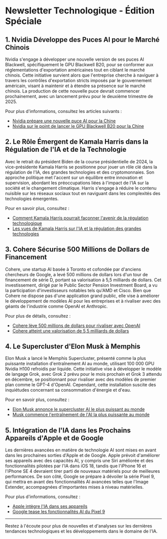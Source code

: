 # Newsletter Technologique - Édition Spéciale

## 1. Nvidia Développe des Puces AI pour le Marché Chinois

Nvidia s'engage à développer une nouvelle version de ses puces AI Blackwell, spécifiquement le GPU Blackwell B20, pour se conformer aux réglementations d'exportation américaines tout en ciblant le marché chinois. Cette initiative survient alors que l'entreprise cherche à naviguer à travers les contrôles d'exportation stricts imposés par le gouvernement américain, visant à maintenir et à étendre sa présence sur le marché chinois. La production de cette nouvelle puce devrait commencer prochainement, avec un lancement prévu pour le deuxième trimestre de 2025. 

Pour plus d'informations, consultez les articles suivants :
- [Nvidia prépare une nouvelle puce AI pour la Chine](https://menafn.com/1108467201/Nvidia-plans-AI-friendly-chips-to-comply-with-Chinese-market-amid-US-export-controls)
- [Nvidia sur le point de lancer le GPU Blackwell B20 pour la Chine](https://hothardware.com/news/nvidia-blackwell-b20-ai-gpu-for-china)

## 2. Le Rôle Émergent de Kamala Harris dans la Régulation de l'IA et de la Technologie

Avec le retrait du président Biden de la course présidentielle de 2024, la vice-présidente Kamala Harris se positionne pour jouer un rôle clé dans la régulation de l'IA, des grandes technologies et des cryptomonnaies. Son approche politique met l'accent sur un équilibre entre innovation et supervision, abordant les préoccupations liées à l'impact de l'IA sur la société et le changement climatique. Harris s'engage à réduire le contenu nuisible sur les réseaux sociaux tout en naviguant dans les complexités des technologies émergentes.

Pour en savoir plus, consultez :
- [Comment Kamala Harris pourrait façonner l'avenir de la régulation technologique](https://www.techopedia.com/news/how-kamala-harris-could-shape-the-future-of-tech-regulation-ai-and-crypto)
- [Les vues de Kamala Harris sur l'IA et la régulation des grandes technologies](https://www.inc.com/kit-eaton/what-you-need-to-know-about-kamala-harris-views-on-ai-regulating-big-tech.html)

## 3. Cohere Sécurise 500 Millions de Dollars de Financement

Cohere, une startup AI basée à Toronto et cofondée par d'anciens chercheurs de Google, a levé 500 millions de dollars lors d'un tour de financement de série D, portant sa valorisation à 5,5 milliards de dollars. Cet investissement, dirigé par le Public Sector Pension Investment Board, a vu la participation d'investisseurs notables tels qu'AMD et Cisco. Bien que Cohere ne dispose pas d'une application grand public, elle vise à améliorer le développement de modèles AI pour les entreprises et à rivaliser avec des géants de l'industrie comme OpenAI et Anthropic.

Pour plus de détails, consultez :
- [Cohere lève 500 millions de dollars pour rivaliser avec OpenAI](https://siliconangle.com/2024/07/22/ai-model-developer-startup-cohere-raises-500m-5-5b-valuation/)
- [Cohere atteint une valorisation de 5,5 milliards de dollars](https://www.benzinga.com/markets/equities/24/07/39890578/nvidia-backed-ai-startup-coheres-valuation-soars-to-5-5b-report)

## 4. Le Supercluster d'Elon Musk à Memphis

Elon Musk a lancé le Memphis Supercluster, présenté comme la plus puissante installation d'entraînement AI au monde, utilisant 100 000 GPU Nvidia H100 refroidis par liquide. Cette initiative vise à développer le modèle de langage Grok, avec Grok 2 prévu pour le mois prochain et Grok 3 attendu en décembre, se positionnant pour rivaliser avec des modèles de premier plan comme le GPT-4 d'OpenAI. Cependant, cette installation suscite des inquiétudes concernant sa consommation d'énergie et d'eau.

Pour en savoir plus, consultez :
- [Elon Musk annonce le supercluster AI le plus puissant au monde](https://venturebeat.com/ai/elon-musk-announces-most-powerful-ai-training-cluster-in-the-world/)
- [Musk commence l'entraînement de l'AI la plus puissante au monde](https://www.msn.com/en-in/money/news/elon-musk-starts-training-world-s-most-powerful-ai/ar-BB1qrL1R)

## 5. Intégration de l'IA dans les Prochains Appareils d'Apple et de Google

Les dernières avancées en matière de technologie AI sont mises en avant dans les prochaines sorties d'Apple et de Google. Apple prévoit d'améliorer ses appareils avec des capacités AI, y compris une Siri améliorée et des fonctionnalités pilotées par l'IA dans iOS 18, tandis que l'iPhone 16 et l'iPhone SE 4 devraient tirer parti de nouveaux matériels pour de meilleures performances. De son côté, Google se prépare à dévoiler la série Pixel 9, qui mettra en avant des fonctionnalités AI avancées telles que l'Image Extender, accompagnées d'importantes mises à niveau matérielles.

Pour plus d'informations, consultez :
- [Apple intègre l'IA dans ses appareils](https://www.forbes.com/sites/timbajarin/2024/07/22/apples-forethought-makes-ai-integration-possible-on-apple-devices/)
- [Google tease les fonctionnalités AI du Pixel 9](https://www.techspot.com/news/103914-google-teases-pixel-9-pro-ai-features-could.html)

---

Restez à l'écoute pour plus de nouvelles et d'analyses sur les dernières tendances technologiques et les développements dans le domaine de l'IA.